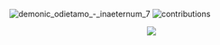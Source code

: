 ![demonic_odietamo_-_inaeternum_7](https://user-images.githubusercontent.com/68690911/222132742-27a8d86a-5614-4cdd-8c4b-83df94208140.gif)
![contributions](https://user-images.githubusercontent.com/68690911/221423892-9430c110-af90-409d-8c17-3d3403b2f45e.svg)

<p align="center"> 
               <img src="https://profile-counter.glitch.me/cl-lw/count.svg" />    

<p> 
